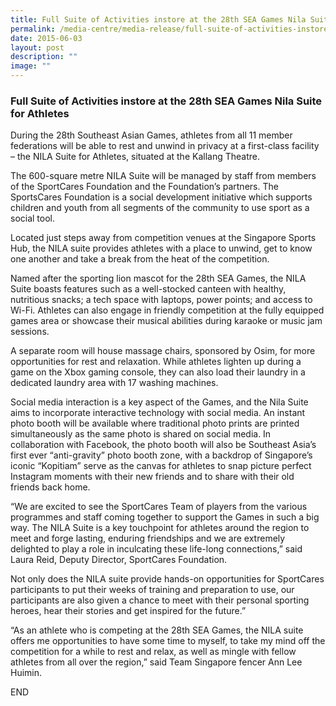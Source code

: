 ```yaml
---
title: Full Suite of Activities instore at the 28th SEA Games Nila Suite for Athletes
permalink: /media-centre/media-release/full-suite-of-activities-instore-at-the-28th-sea-games-nila-suite/
date: 2015-06-03
layout: post
description: ""
image: ""
---
```

### **Full Suite of Activities instore at the 28th SEA Games Nila Suite for Athletes**
During the 28th Southeast Asian Games, athletes from all 11 member federations will be able to rest and unwind in privacy at a first-class facility – the NILA Suite for Athletes, situated at the Kallang Theatre.

The 600-square metre NILA Suite will be managed by staff from members of the SportCares Foundation and the Foundation’s partners. The SportsCares Foundation is a social development initiative which supports children and youth from all segments of the community to use sport as a social tool.

Located just steps away from competition venues at the Singapore Sports Hub, the NILA suite provides athletes with a place to unwind, get to know one another and take a break from the heat of the competition.

Named after the sporting lion mascot for the 28th SEA Games, the NILA Suite boasts features such as a well-stocked canteen with healthy, nutritious snacks; a tech space with laptops, power points; and access to Wi-Fi. Athletes can also engage in friendly competition at the fully equipped games area or showcase their musical abilities during karaoke or music jam sessions.

A separate room will house massage chairs, sponsored by Osim, for more opportunities for rest and relaxation. While athletes lighten up during a game on the Xbox gaming console, they can also load their laundry in a dedicated laundry area with 17 washing machines.

Social media interaction is a key aspect of the Games, and the Nila Suite aims to incorporate interactive technology with social media. An instant photo booth will be available where traditional photo prints are printed simultaneously as the same photo is shared on social media. In collaboration with Facebook, the photo booth will also be Southeast Asia’s first ever “anti-gravity” photo booth zone, with a backdrop of Singapore’s iconic “Kopitiam” serve as the canvas for athletes to snap picture perfect Instagram moments with their new friends and to share with their old friends back home.

“We are excited to see the SportCares Team of players from the various programmes and staff coming together to support the Games in such a big way. The NILA Suite is a key touchpoint for athletes around the region to meet and forge lasting, enduring friendships and we are extremely delighted to play a role in inculcating these life-long connections,” said Laura Reid, Deputy Director, SportCares Foundation.

Not only does the NILA suite provide hands-on opportunities for SportCares participants to put their weeks of training and preparation to use, our participants are also given a chance to meet with their personal sporting heroes, hear their stories and get inspired for the future.”

“As an athlete who is competing at the 28th SEA Games, the NILA suite offers me opportunities to have some time to myself, to take my mind off the competition for a while to rest and relax, as well as mingle with fellow athletes from all over the region,” said Team Singapore fencer Ann Lee Huimin.

END